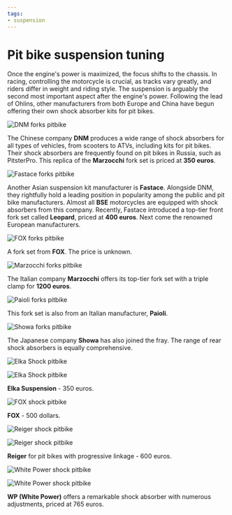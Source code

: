 ```yaml
---
tags:
- suspension
---
```


# Pit bike suspension tuning

Once the engine's power is maximized, the focus shifts to the chassis. In racing, controlling the motorcycle is crucial, as tracks vary greatly, and riders differ in weight and riding style. The suspension is arguably the second most important aspect after the engine's power. Following the lead of Ohlins, other manufacturers from both Europe and China have begun offering their own shock absorber kits for pit bikes. 

![DNM forks pitbike](../../../static/img/7a1a29.jpg "DNM forks pitbike")

The Chinese company **DNM** produces a wide range of shock absorbers for all types of vehicles, from scooters to ATVs, including kits for pit bikes. Their shock absorbers are frequently found on pit bikes in Russia, such as PitsterPro. This replica of the **Marzocchi** fork set is priced at **350 euros**.

![Fastace forks pitbike](../../../static/img/4c09bc.jpg "Fastace forks pitbike")

Another Asian suspension kit manufacturer is **Fastace**. Alongside DNM, they rightfully hold a leading position in popularity among the public and pit bike manufacturers. Almost all **BSE** motorcycles are equipped with shock absorbers from this company. Recently, Fastace introduced a top-tier front fork set called **Leopard**, priced at **400 euros**. Next come the renowned European manufacturers.

![FOX forks pitbike](../../../static/img/c4eedb.jpg "FOX forks pitbike")

A fork set from **FOX**. The price is unknown.

![Marzocchi forks pitbike](../../../static/img/169dfd.jpg "Marzocchi forks pitbike")

The Italian company **Marzocchi** offers its top-tier fork set with a triple clamp for **1200 euros**. 

![Paioli forks pitbike](../../../static/img/a76203.jpg "Paioli forks pitbike")

This fork set is also from an Italian manufacturer, **Paioli**.

![Showa forks pitbike](../../../static/img/c4fc18.jpg "Showa forks pitbike")

The Japanese company **Showa** has also joined the fray. The range of rear shock absorbers is equally comprehensive.

![Elka Shock pitbike](../../../static/img/bb454f.jpg "Elka Shock pitbike")

![Elka Shock pitbike](../../../static/img/0522bf.jpg "Elka Shock pitbike")

**Elka Suspension** - 350 euros.

![FOX shock pitbike](../../../static/img/d47149.jpg "FOX shock pitbike")

**FOX** - 500 dollars.

![Reiger shock pitbike](../../../static/img/02307d.jpg "Reiger shock pitbike")

![Reiger shock pitbike](../../../static/img/f3b4ab.jpg "Reiger shock pitbike")

**Reiger** for pit bikes with progressive linkage - 600 euros.

![White Power shock pitbike](../../../static/img/960dcc.jpg "White Power shock pitbike")

![White Power shock pitbike](../../../static/img/47b715.jpg "White Power shock pitbike")

**WP (White Power)** offers a remarkable shock absorber with numerous adjustments, priced at 765 euros.
